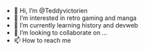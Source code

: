 - 👋 Hi, I’m @Teddyvictorien
- 👀 I’m interested in retro gaming and manga 
- 🌱 I’m currently learning history and devweb
- 💞️ I’m looking to collaborate on ...
- 📫 How to reach me 

<!---
Teddyvictorien/Teddyvictorien is a ✨ special ✨ repository because its `README.md` (this file) appears on your GitHub profile.
You can click the Preview link to take a look at your changes.
--->
